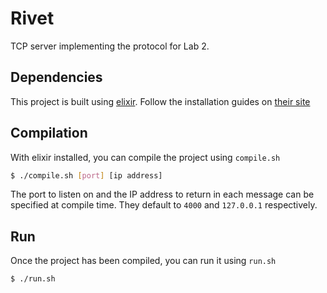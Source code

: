 # Rivet

TCP server implementing the protocol for Lab 2.


## Dependencies

This project is built using [elixir](http://www.elixir-lang.org).
Follow the installation guides on [their site](http://www.elixir-lang.org/install.html)

## Compilation

With elixir installed, you can compile the project using `compile.sh`

```bash
$ ./compile.sh [port] [ip address]
```

The port to listen on and the IP address to return in each message can be
specified at compile time. They default to `4000` and `127.0.0.1` respectively.


## Run

Once the project has been compiled, you can run it using `run.sh`

```bash
$ ./run.sh
```
